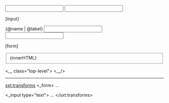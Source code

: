 
<input type="text" name="first_name"/>
<input type="text" name="dob" label="Date of Birth"/>

[input]
  <div class="control">
    <label>{@name | @label}</label>
	<input class="my-input-style" {attrs}/>
  </div>






<form>
  <input type="text" name="last_name"/>
</form>

[form]
  <form {attrs}>
    <fieldset>
	  {innerHTML}
    </fieldset>
  </form>
  
  
  
<section class="top-level/>
<div class="top-level"/>
  
<__ class="top-level">
  <__/>
  <hr/>
</__>
  
 


<sxt:transforms>
  <_form>
    ...
	
  <_input type="text">
    ...
</sxt:transforms>

